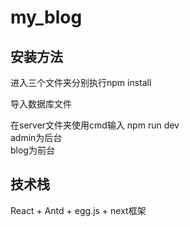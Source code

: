# my_blog

## 安装方法
进入三个文件夹分别执行npm install  

导入数据库文件  

在server文件夹使用cmd输入 npm run dev  
admin为后台  
blog为前台  

## 技术栈

 React + Antd + egg.js + next框架
